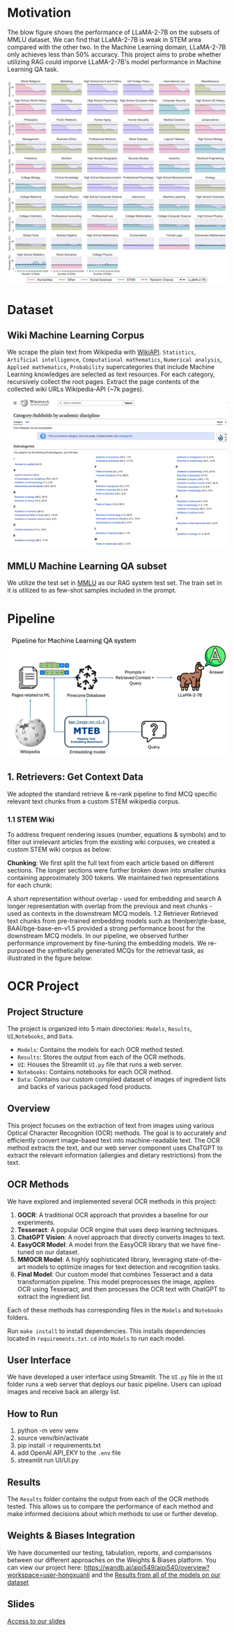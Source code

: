 # Motivation

The blow figure shows the performance of LLaMA-2-7B on the subsets of MMLU dataset. We can find that LLaMA-2-7B is weak in STEM area compared with the other two. In the Machine Learning domain, LLaMA-2-7B  only achieves less than 50% accuracy. This project aims to probe whether utilizing RAG could imporve LLaMA-2-7B's model performance in Machine Learning QA task.

![MMLU](./pics/compare_domains_mmlu_llama-2-7b.png)

# Dataset

## Wiki Machine Learning Corpus

We scrape the plain text from Wikipedia with [WikiAPI](https://github.com/lehinevych/MediaWikiAPI). ``Statistics``, ``Artificial intelligence``, ``Computational mathematics``, ``Numerical analysis``, ``Applied mathematics``, ``Probability`` supercategories that include Machine Learning knowledges are selected as text resources. For each category, recursively collect the root pages.
Extract the page contents of the collected wiki URLs Wikipedia-API (~7k pages).

![wiki_super](./pics/wiki_super.png)

## MMLU Machine Learning QA subset

We utilize the test set in [MMLU](https://huggingface.co/datasets/lukaemon/mmlu/viewer/machine_learning/train) as our RAG system test set. The train set in it is utilized to as few-shot samples included in the prompt.

# Pipeline 
![MMLU](./pics/pipeline.png)


## 1. Retrievers: Get Context Data
We adopted the standard retrieve & re-rank pipeline to find MCQ specific relevant text chunks from a custom STEM wikipedia corpus.

### 1.1 STEM Wiki 
To address frequent rendering issues (number, equations & symbols) and to filter out irrelevant articles from the existing wiki corpuses, we created a custom STEM wiki corpus as below:



**Chunking**: We first split the full text from each article based on different sections. The longer sections were further broken down into smaller chunks containing approximately 300 tokens. We maintained two representations for each chunk:

A short representation without overlap - used for embedding and search
A longer representation with overlap from the previous and next chunks - used as contexts in the downstream MCQ models.
1.2 Retriever
Retrieved text chunks from pre-trained embedding models such as thenlper/gte-base, BAAI/bge-base-en-v1.5 provided a strong performance boost for the downstream MCQ models. In our pipeline, we observed further performance improvement by fine-tuning the embedding models. We re-purposed the synthetically generated MCQs for the retrieval task, as illustrated in the figure below:



# OCR Project

## Project Structure
The project is organized into 5 main directories: `Models`, `Results`, `UI`,`Notebooks`, and `Data`.

- `Models`: Contains the models for each OCR method tested.
- `Results`: Stores the output from each of the OCR methods.
- `UI`: Houses the Streamlit `UI.py` file that runs a web server.
- `Notebooks`: Contains notebooks for each OCR method.
- `Data`: Contains our custom compiled dataset of images of ingredient lists and backs of various packaged food products.

## Overview
This project focuses on the extraction of text from images using various Optical Character Recognition (OCR) methods. The goal is to accurately and efficiently convert image-based text into machine-readable text. The OCR method extracts the text, and our web server component uses ChaTGPT to extract the relevant information (allergies and dietary restrictions) from the text.

## OCR Methods
We have explored and implemented several OCR methods in this project:

1. **GOCR**: A traditional OCR approach that provides a baseline for our experiments.
2. **Tesseract**: A popular OCR engine that uses deep learning techniques.
3. **ChatGPT Vision**: A novel approach that directly converts images to text.
4. **EasyOCR Model**: A model from the EasyOCR library that we have fine-tuned on our dataset.
5. **MMOCR Model**: A highly sophisticated library, leveraging state-of-the-art models to optimize images for text detection and recognition tasks.
6. **Final Model**: Our custom model that combines Tesseract and a data transformation pipeline. This model preprocesses the image, applies OCR using Tesseract, and then processes the OCR text with ChatGPT to extract the ingredient list.

Each of these methods has corresponding files in the `Models` and `Notebooks` folders.

Run `make install` to install dependencies. This installs dependencies located in `requirements.txt`. `cd` into `Models` to run each model.

## User Interface
We have developed a user interface using Streamlit. The `UI.py` file in the `UI` folder runs a web server that deploys our basic pipeline. Users can upload images and receive back an allergy list.

## How to Run
1. python -m venv venv
2. source venv/bin/activate
3. pip install -r requirements.txt
4. add OpenAI API_EKY to the `.env` file
5. streamlit run UI/UI.py


## Results
The `Results` folder contains the output from each of the OCR methods tested. This allows us to compare the performance of each method and make informed decisions about which methods to use or further develop.

## Weights & Biases Integration
We have documented our testing, tabulation, reports, and comparisons between our different approaches on the Weights & Biases platform. You can view our project here: https://wandb.ai/aipi549/aipi540/overview?workspace=user-hongxuanli and the [Results from all of the models on our dataset](https://wandb.ai/aipi549/aipi540/reports/OCR-BenchMark--Vmlldzo2ODEwMjU2?accessToken=rr7c538ke1glhoocgq9zc1c12mxwon7i4rrqojrpef8hm7m6nfzh3s2u7f3f6q61)

## Slides
[Access to our slides](https://docs.google.com/presentation/d/15MNsctdNaPQHyF_QeDA81SoFeIv6plIoP98E4iScOr0/edit?usp=sharing)